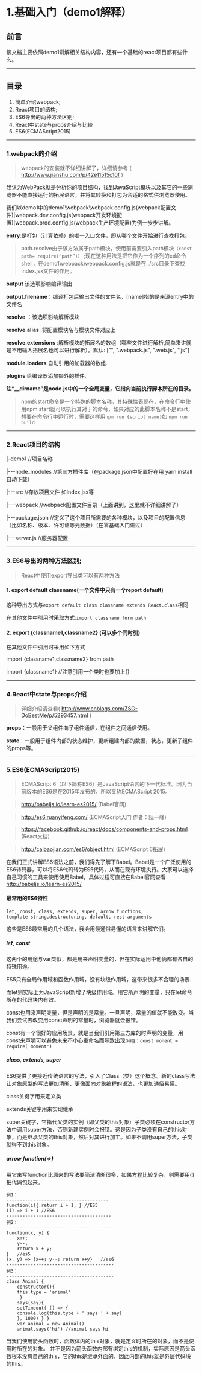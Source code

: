 # 1.基础入门（demo1解释）

## 前言
该文档主要依照demo1讲解相关结构内容，还有一个基础的react项目都有些什么。
***
## 目录
1. 简单介绍webpack;
2. React项目的结构;
3. ES6导出的两种方法区别;
4. React中state与props介绍与比较
5. ES6(ECMAScript2015)
***
### 1.webpack的介绍
> webpack的安装就不详细讲解了，详细请参考 ( http://www.jianshu.com/p/42e11515c10f )

 我认为WebPack就是分析你的项目结构，找到JavaScript模块以及其它的一些浏览器不能直接运行的拓展语言，并将其转换和打包为合适的格式供浏览器使用。

我们以demo1中的demo1\webpack\webpack.config.js(webpack配置文件)|webpack.dev.config.js(webpack开发环境配置)|webpack.prod.config.js(webpack生产环境配置)为例一步步讲解。

**entry**:是打包（计算依赖）的唯一入口文件，即从哪个文件开始进行查找打包。

>path.resolve由于该方法属于path模块，使用前需要引入path模块``` （const path= require(“path”)） ``` ;现在这种用法是把它作为一个序列的cd命令shell，在demo1\webpack\webpack.config.js就是在../src目录下查找Index.jsx文件的作用。

**output** 该选项影响编译输出

**output.filename**：编译打包后输出文件的文件名，[name]指的是来源entry中的文件名

**resolve** ：该选项影响解析模块

**resolve.alias** :将配置模块名与模块文件对应上

**resolve.extensions** :解析模块的拓展名的数组（哪些文件进行解析,简单来讲就是不用输入拓展名也可以进行解析）。默认: ["", ".webpack.js", ".web.js", ".js"]

**module.loaders** 自动引用的加载器的数组.

**plugins** 给编译器添加额外的插件.

**注“__dirname”是node.js中的一个全局变量，它指向当前执行脚本所在的目录。**

> npm的start命令是一个特殊的脚本名称，其特殊性表现在，在命令行中使用npm start就可以执行其对于的命令，如果对应的此脚本名称不是start，想要在命令行中运行时，需要这样用``` npm run {script name} ```如
``` npm run build ```

***
### 2.React项目的结构

|-demo1             //项目名称

|---node_modules   //第三方插件库（在package.json中配置好在用 yarn install 自动下载）

|---src            //存放项目文件 如Index.jsx等

|---webpack        //webpack配置文件目录（上面讲到，这里就不详细讲解了）

|---package.json   //定义了这个项目所需要的各种模块，以及项目的配置信息（比如名称、版本、许可证等元数据）（在零基础入门讲过）

|---server.js      //服务器配置

***
### 3.ES6导出的两种方法区别;
> React中使用export导出类可以有两种方法

#### 1. export default classname(一个文件中只有一个report default)

这种导出方式与``` export default class classname extends React.class ```相同

在其他文件中引用时采取方式:``` import classname form path ```

#### 2. export {classname1,classname2} (可以多个同时引)

在其他文件中引用时采用如下方式

import {classname1,classname2} from path

import {classname1} //注意引用一个类时也要加上{}


***
### 4.React中state与props介绍
>  详细介绍请查看( http://www.cnblogs.com/ZSG-DoBestMe/p/5293457.html )

**props**：一般用于父组件向子组件通信，在组件之间通信使用。

**state**：一般用于组件内部的状态维护，更新组建内部的数据，状态，更新子组件的props等。

***
### 5.ES6(ECMAScript2015)
> ECMAScript 6（以下简称ES6）是JavaScript语言的下一代标准。因为当前版本的ES6是在2015年发布的，所以又称ECMAScript 2015。

> http://babeljs.io/learn-es2015/   (Babel官网)

> http://es6.ruanyifeng.com/  (ECMAScript入门  作者：阮一峰)

> https://facebook.github.io/react/docs/components-and-props.html (React文档)

> http://caibaojian.com/es6/object.html (ECMAScript 6拓展)

在我们正式讲解ES6语法之前，我们得先了解下Babel。Babel是一个广泛使用的ES6转码器，可以将ES6代码转为ES5代码，从而在现有环境执行。大家可以选择自己习惯的工具来使用使用Babel，具体过程可直接在Babel官网查看 http://babeljs.io/learn-es2015/

#### 最常用的ES6特性
```
let, const, class, extends, super, arrow functions,
template string,destructuring, default, rest arguments
 ```
这些是ES6最常用的几个语法，我会用最通俗易懂的语言来讲解它们。

##### let, const
这两个的用途与var类似，都是用来声明变量的，但在实际运用中他俩都有各自的特殊用途。

ES5只有全局作用域和函数作用域，没有块级作用域，这带来很多不合理的场景.

而let则实际上为JavaScript新增了块级作用域。用它所声明的变量，只在let命令所在的代码块内有效。

const也用来声明变量，但是声明的是常量。一旦声明，常量的值就不能改变。当我们尝试去改变用const声明的常量时，浏览器就会报错。

const有一个很好的应用场景，就是当我们引用第三方库的时声明的变量，用const来声明可以避免未来不小心重命名而导致出现bug：``` const monent = require('moment') ```

##### class, extends, super
ES6提供了更接近传统语言的写法，引入了Class（类）这个概念。新的class写法让对象原型的写法更加清晰、更像面向对象编程的语法，也更加通俗易懂。

class关键字用来定义类

extends关键字用来实现继承

super关键字，它指代父类的实例（即父类的this对象）子类必须在constructor方法中调用super方法，否则新建实例时会报错。这是因为子类没有自己的this对象，而是继承父类的this对象，然后对其进行加工。如果不调用super方法，子类就得不到this对象。


##### arrow function(=>)
用它来写function比原来的写法要简洁清晰很多，如果方程比较复杂，则需要用{}把代码包起来。

```
例1：
--------------------------------------
function(i){ return i + 1; } //ES5
(i) => i + 1 //ES6
---------------------------------------
例2：
---------------------------------------
function(x, y) {
    x++;
    y--;
    return x + y;
}   //es5
(x, y) => {x++; y--; return x+y}   //es6
----------------------------------------
例3：
----------------------------------------
class Animal {
    constructor(){
    this.type = 'animal'
     }
    says(say){
    setTimeout( () => {
    console.log(this.type + ' says ' + say)
    }, 1000) } }
    var animal = new Animal()
    animal.says('hi') //animal says hi

```

当我们使用箭头函数时，函数体内的this对象，就是定义时所在的对象，而不是使用时所在的对象。
并不是因为箭头函数内部有绑定this的机制，实际原因是箭头函数根本没有自己的this，它的this是继承外面的，因此内部的this就是外层代码块的this。